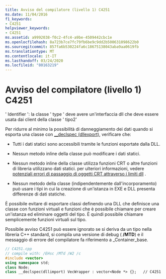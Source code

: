 ```yaml
---
title: Avviso del compilatore (livello 1) C4251
ms.date: 11/04/2016
f1_keywords:
- C4251
helpviewer_keywords:
- C4251
ms.assetid: a9992038-f0c2-4fc4-a9be-4509442cbc1e
ms.openlocfilehash: 8a723b7ce7fc79fb6be9c9dd2b500631098622b0
ms.sourcegitcommit: 857fa6b530224fa6c18675138043aba9aa0619fb
ms.translationtype: MT
ms.contentlocale: it-IT
ms.lasthandoff: 03/24/2020
ms.locfileid: "80163219"
---
```

# <a name="compiler-warning-level-1-c4251"></a>Avviso del compilatore (livello 1) C4251

' Identifier ': la classe ' type ' deve avere un'interfaccia dll che deve essere usata dai client della classe ' tipo2'

Per ridurre al minimo la possibilità di danneggiamento dei dati quando si esporta una classe con [__declspec (dllexport)](../../cpp/dllexport-dllimport.md), verificare che:

- Tutti i dati statici sono accessibili tramite le funzioni esportate dalla DLL.

- Nessun metodo inline della classe può modificare i dati statici.

- Nessun metodo inline della classe utilizza funzioni CRT o altre funzioni di libreria utilizzano dati statici. per ulteriori informazioni, vedere [potenziali errori di passaggio di oggetti CRT attraverso i limiti dll](../../c-runtime-library/potential-errors-passing-crt-objects-across-dll-boundaries.md) .

- Nessun metodo della classe (indipendentemente dall'incorporamento) può usare i tipi in cui la creazione di un'istanza in EXE e DLL presenta differenze di dati statiche.

È possibile evitare di esportare classi definendo una DLL che definisce una classe con funzioni virtuali e funzioni che è possibile chiamare per creare un'istanza ed eliminare oggetti del tipo.  È quindi possibile chiamare semplicemente funzioni virtuali sul tipo.

Possibile avviso C4251 può essere ignorato se si deriva da un tipo nella libreria C++ standard, si compila una versione di debug ( **/MTD**) e il messaggio di errore del compilatore fa riferimento a _Container_base.

```cpp
// C4251.cpp
// compile with: /EHsc /MTd /W2 /c
#include <vector>
using namespace std;
class Node;
class __declspec(dllimport) VecWrapper : vector<Node *> {};   // C4251
```
